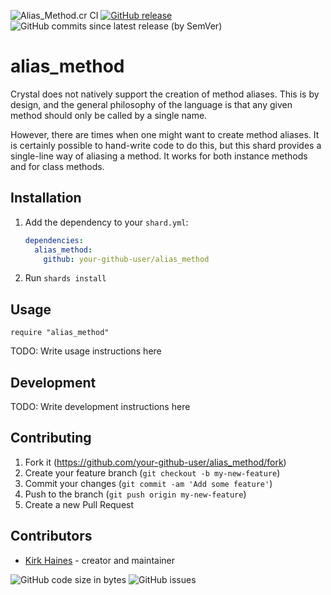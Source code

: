 ![Alias_Method.cr CI](https://img.shields.io/github/workflow/status/wyhaines/alias_method.cr/Alias_Method.cr%20CI?style=for-the-badge&logo=GitHub)
[![GitHub release](https://img.shields.io/github/release/wyhaines/alias_method.cr.svg?style=for-the-badge)](https://github.com/wyhaines/alias_method.cr/releases)
![GitHub commits since latest release (by SemVer)](https://img.shields.io/github/commits-since/wyhaines/alias_method.cr/latest?style=for-the-badge)

# alias_method

Crystal does not natively support the creation of method aliases. This is by design, and the general philosophy of the language is that any given method should only be called by a single name.

However, there are times when one might want to create method aliases. It is certainly possible to hand-write code to do this, but this shard provides a single-line way of aliasing a method. It works for both instance methods and for class methods.

## Installation

1. Add the dependency to your `shard.yml`:

   ```yaml
   dependencies:
     alias_method:
       github: your-github-user/alias_method
   ```

2. Run `shards install`

## Usage

```crystal
require "alias_method"
```

TODO: Write usage instructions here

## Development

TODO: Write development instructions here

## Contributing

1. Fork it (<https://github.com/your-github-user/alias_method/fork>)
2. Create your feature branch (`git checkout -b my-new-feature`)
3. Commit your changes (`git commit -am 'Add some feature'`)
4. Push to the branch (`git push origin my-new-feature`)
5. Create a new Pull Request

## Contributors

- [Kirk Haines](https://github.com/your-github-user) - creator and maintainer

![GitHub code size in bytes](https://img.shields.io/github/languages/code-size/wyhaines/alias_method.cr?style=for-the-badge)
![GitHub issues](https://img.shields.io/github/issues/wyhaines/alias_method.cr?style=for-the-badge)
